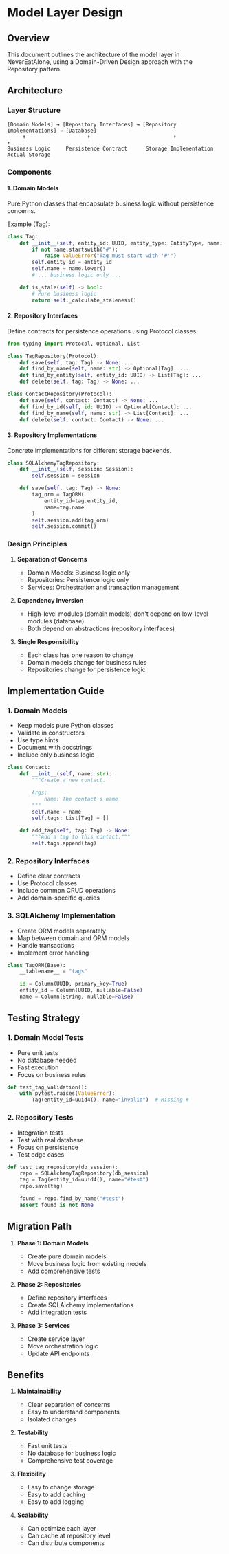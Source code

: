 # Model Layer Design

## Overview
This document outlines the architecture of the model layer in NeverEatAlone, using a Domain-Driven Design approach with the Repository pattern.

## Architecture

### Layer Structure
```
[Domain Models] → [Repository Interfaces] → [Repository Implementations] → [Database]
     ↑                    ↑                           ↑                        ↑
Business Logic     Persistence Contract      Storage Implementation     Actual Storage
```

### Components

#### 1. Domain Models
Pure Python classes that encapsulate business logic without persistence concerns.

Example (Tag):
```python
class Tag:
    def __init__(self, entity_id: UUID, entity_type: EntityType, name: str):
        if not name.startswith("#"):
            raise ValueError("Tag must start with '#'")
        self.entity_id = entity_id
        self.name = name.lower()
        # ... business logic only ...

    def is_stale(self) -> bool:
        # Pure business logic
        return self._calculate_staleness()
```

#### 2. Repository Interfaces
Define contracts for persistence operations using Protocol classes.

```python
from typing import Protocol, Optional, List

class TagRepository(Protocol):
    def save(self, tag: Tag) -> None: ...
    def find_by_name(self, name: str) -> Optional[Tag]: ...
    def find_by_entity(self, entity_id: UUID) -> List[Tag]: ...
    def delete(self, tag: Tag) -> None: ...

class ContactRepository(Protocol):
    def save(self, contact: Contact) -> None: ...
    def find_by_id(self, id: UUID) -> Optional[Contact]: ...
    def find_by_name(self, name: str) -> List[Contact]: ...
    def delete(self, contact: Contact) -> None: ...
```

#### 3. Repository Implementations
Concrete implementations for different storage backends.

```python
class SQLAlchemyTagRepository:
    def __init__(self, session: Session):
        self.session = session

    def save(self, tag: Tag) -> None:
        tag_orm = TagORM(
            entity_id=tag.entity_id,
            name=tag.name
        )
        self.session.add(tag_orm)
        self.session.commit()
```

### Design Principles

1. **Separation of Concerns**
   - Domain Models: Business logic only
   - Repositories: Persistence logic only
   - Services: Orchestration and transaction management

2. **Dependency Inversion**
   - High-level modules (domain models) don't depend on low-level modules (database)
   - Both depend on abstractions (repository interfaces)

3. **Single Responsibility**
   - Each class has one reason to change
   - Domain models change for business rules
   - Repositories change for persistence logic

## Implementation Guide

### 1. Domain Models
- Keep models pure Python classes
- Validate in constructors
- Use type hints
- Document with docstrings
- Include only business logic

```python
class Contact:
    def __init__(self, name: str):
        """Create a new contact.

        Args:
            name: The contact's name
        """
        self.name = name
        self.tags: List[Tag] = []

    def add_tag(self, tag: Tag) -> None:
        """Add a tag to this contact."""
        self.tags.append(tag)
```

### 2. Repository Interfaces
- Define clear contracts
- Use Protocol classes
- Include common CRUD operations
- Add domain-specific queries

### 3. SQLAlchemy Implementation
- Create ORM models separately
- Map between domain and ORM models
- Handle transactions
- Implement error handling

```python
class TagORM(Base):
    __tablename__ = "tags"

    id = Column(UUID, primary_key=True)
    entity_id = Column(UUID, nullable=False)
    name = Column(String, nullable=False)
```

## Testing Strategy

### 1. Domain Model Tests
- Pure unit tests
- No database needed
- Fast execution
- Focus on business rules

```python
def test_tag_validation():
    with pytest.raises(ValueError):
        Tag(entity_id=uuid4(), name="invalid")  # Missing #
```

### 2. Repository Tests
- Integration tests
- Test with real database
- Focus on persistence
- Test edge cases

```python
def test_tag_repository(db_session):
    repo = SQLAlchemyTagRepository(db_session)
    tag = Tag(entity_id=uuid4(), name="#test")
    repo.save(tag)

    found = repo.find_by_name("#test")
    assert found is not None
```

## Migration Path

1. **Phase 1: Domain Models**
   - Create pure domain models
   - Move business logic from existing models
   - Add comprehensive tests

2. **Phase 2: Repositories**
   - Define repository interfaces
   - Create SQLAlchemy implementations
   - Add integration tests

3. **Phase 3: Services**
   - Create service layer
   - Move orchestration logic
   - Update API endpoints

## Benefits

1. **Maintainability**
   - Clear separation of concerns
   - Easy to understand components
   - Isolated changes

2. **Testability**
   - Fast unit tests
   - No database for business logic
   - Comprehensive test coverage

3. **Flexibility**
   - Easy to change storage
   - Easy to add caching
   - Easy to add logging

4. **Scalability**
   - Can optimize each layer
   - Can cache at repository level
   - Can distribute components

